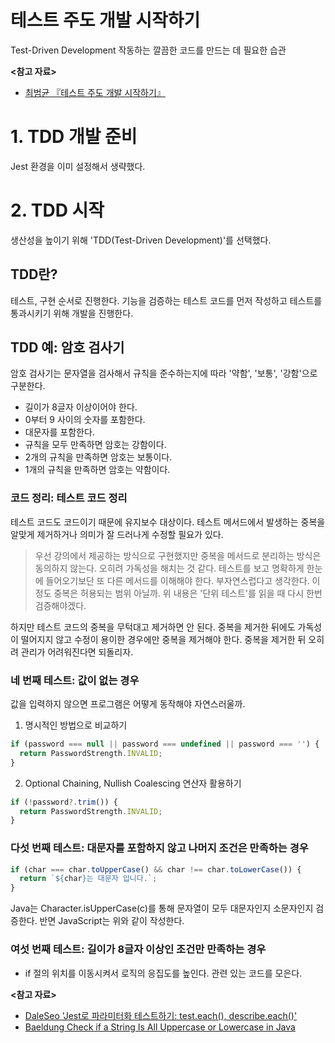 # 테스트 주도 개발 시작하기

Test-Driven Development 작동하는 깔끔한 코드를 만드는 데 필요한 습관

**<참고 자료>**

* [최범균 『테스트 주도 개발 시작하기』](https://product.kyobobook.co.kr/detail/S000001248962)

# 1. TDD 개발 준비

Jest 환경을 이미 설정해서 생략했다.

# 2. TDD 시작

생산성을 높이기 위해 'TDD(Test-Driven Development)'를 선택했다.

## TDD란?

테스트, 구현 순서로 진행한다. 기능을 검증하는 테스트 코드를 먼저 작성하고 테스트를 통과시키기 위해 개발을 진행한다.

## TDD 예: 암호 검사기

암호 검사기는 문자열을 검사해서 규칙을 준수하는지에 따라 '약함', '보통', '강함'으로 구분한다.

* 길이가 8글자 이상이어야 한다.
* 0부터 9 사이의 숫자를 포함한다.
* 대문자를 포함한다.
* 규칙을 모두 만족하면 암호는 강함이다.
* 2개의 규칙을 만족하면 암호는 보통이다.
* 1개의 규칙을 만족하면 암호는 약함이다.

### 코드 정리: 테스트 코드 정리

테스트 코드도 코드이기 때문에 유지보수 대상이다. 테스트 메서드에서 발생하는 중복을 알맞게 제거하거나 의미가 잘 드러나게 수정할 필요가 있다.

> 우선 강의에서 제공하는 방식으로 구현했지만 중복을 메서드로 분리하는 방식은 동의하지 않는다. 오히려 가독성을 해치는 것 같다.
> 테스트를 보고 명확하게 한눈에 들어오기보단 또 다른 메서드를 이해해야 한다. 부자연스럽다고 생각한다. 이 정도 중복은 허용되는 범위 아닐까.
> 위 내용은 '단위 테스트'를 읽을 때 다시 한번 검증해야겠다.

하지만 테스트 코드의 중복을 무턱대고 제거하면 안 된다. 중복을 제거한 뒤에도 가독성이 떨어지지 않고 수정이 용이한 경우에만 중복을 제거해야 한다.
중복을 제거한 뒤 오히려 관리가 어려워진다면 되돌리자.

### 네 번째 테스트: 값이 없는 경우

값을 입력하지 않으면 프로그램은 어떻게 동작해야 자연스러울까.

1. 명시적인 방법으로 비교하기

```typescript
if (password === null || password === undefined || password === '') {
  return PasswordStrength.INVALID;
}
```

2. Optional Chaining, Nullish Coalescing 연산자 활용하기

```typescript
if (!password?.trim()) {
  return PasswordStrength.INVALID;
}
```

### 다섯 번째 테스트: 대문자를 포함하지 않고 나머지 조건은 만족하는 경우

```typescript
if (char === char.toUpperCase() && char !== char.toLowerCase()) {
  return `${char}는 대문자 입니다.`;
}
```

Java는 Character.isUpperCase(c)를 통해 문자열이 모두 대문자인지 소문자인지 검증한다. 반면 JavaScript는 위와 같이 작성한다.

### 여섯 번째 테스트: 길이가 8글자 이상인 조건만 만족하는 경우

- if 절의 위치를 이동시켜서 로직의 응집도를 높인다. 관련 있는 코드를 모은다.

**<참고 자료>**

* [DaleSeo 'Jest로 파라미터화 테스트하기: test.each(), describe.each()'](https://www.daleseo.com/jest-each/)
* [Baeldung Check if a String Is All Uppercase or Lowercase in Java](https://www.baeldung.com/java-check-string-uppercase-lowercase)
